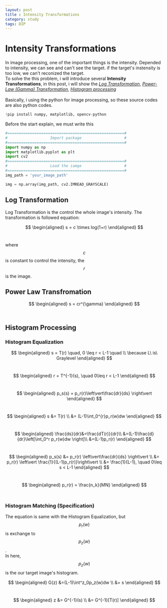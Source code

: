 ```yaml
---
layout: post
title : Intensity Transformations
category: study
tags: DIP
---
```

# Intensity Transformations
In image processing, one of the important things is the intensity. Depended to intensity, we can see and can't see the target. if the target's instensity is too low, we can't reconized the target.<br/>
To solve the this problem, i will introduce several **Intensity Transformations**, in this post, i will show the [*Log Transformation*](#log-transformation), [*Power-Law (Gamma) Transformation*](#power-law-transfromation), [*Histogram processing*](#histogram-processing) <br/> <br/>
Basically, i using the python for image processing, so these source codes are also python codes.<br/>
```python
!pip install numpy, matplotlib, opencv-python
```
Before the start explain, we must write this
```python
#====================================================#
#                   Import package                   #
#====================================================#
import numpy as np
import matplotlib.pyplot as plt
import cv2
#====================================================#
#                   Load the iamge                   #
#====================================================#
img_path = 'your_image_path'

img = np.array(img_path, cv2.IMREAD_GRAYSCALE)
```
## Log Transformation

Log Transformation is the control the whole image's intensity. The transformation is followed equation:<br/>

$$
\begin{aligned}
  s = c \times log(1+r)
\end{aligned}
$$<br/>

where $$c$$ is constant to control the intensity, the $$r$$ is the image.


## Power Law Transfromation <br/>

$$
\begin{aligned}
  s = cr^{\gamma}
\end{aligned}
$$<br/>


## Histogram Processing

### Histogram Equalization

$$
\begin{aligned}
  s = T(r) \quad, 0 \leq r < L-1 \quad \\ 
  \because L\ is\  Graylevel
\end{aligned}
$$<br/>

$$
\begin{aligned}
  r = T^{-1}(s), \quad 0\leq r < L-1
\end{aligned}
$$<br/>

$$
\begin{aligned}
  p_s(s) = p_r(r)\left\vert\frac{dr}{ds} \right\vert 
\end{aligned}
$$<br/>

$$
\begin{aligned}
  s &= T(r) \\
    &= (L-1)\int_0^{r}p_r(w)dw
\end{aligned}
$$<br/>

$$
\begin{aligned}
  \frac{ds}{dr}&=\frac{dT(r)}{dr}\\
    &=(L-1)\frac{d}{dr}\left[\int_0^r p_r(w)dw \right]\\
    &=(L-1)p_r(r)
\end{aligned}
$$<br/>

$$
\begin{aligned}
  p_s(s) &= p_r(r) \left\vert\frac{dr}{ds} \right\vert \\
    &= p_r(r) \left\vert \frac{1}{(L-1)p_r(r)}\right\vert \\
    &= \frac{1}{L-1}, \quad 0\leq s < L-1
\end{aligned}
$$<br/>

$$
\begin{aligned}
  p_r(r) = \frac{n_k}{MN}
\end{aligned}
$$<br/>

### Histogram Matching (Specification)
The equation is same with the Histogram Equalization, but $$p_r(w)$$ is exchange to $$p_z(w)$$.<br/>In here, $$p_z(w)$$ is the our target image's histogram.

$$
\begin{aligned}
  G(z) &=(L-1)\int^z_0p_z(w)dw \\
  &= s
\end{aligned}
$$<br/>

$$
\begin{aligned}
  z &= G^{-1}(s) \\ 
    &= G^{-1}[T(r)]
\end{aligned}
$$<br/>

